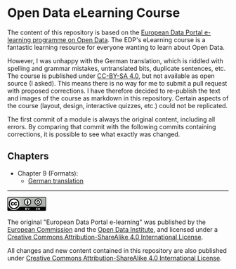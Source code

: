 # Open Data eLearning Course

The content of this repository is based on the [European Data Portal e-learning programme on Open Data](https://www.europeandataportal.eu/elearning/en/#/id/co-01). The EDP's eLearning course is a fantastic learning resource for everyone wanting to learn about Open Data.

However, I was unhappy with the German translation, which is riddled with spelling and grammar mistakes, untranslated bits, duplicate sentences, etc. The course is published under [CC-BY-SA 4.0](https://creativecommons.org/licenses/by-sa/4.0/), but not available as open source (I asked). This means there is no way for me to submit a pull request with proposed corrections. I have therefore decided to re-publish the text and images of the course as markdown in this repository. Certain aspects of the course (layout, design, interactive quizzes, etc.) could not be replicated.

The first commit of a module is always the original content, including all errors. By comparing that commit with the following commits containing corrections, it is possible to see what exactly was changed.

## Chapters

- Chapter 9 (Formats):
  - [German translation](course/german/09-formats/index.md)

<hr/>

[![Logo of the Creative Commons Attribution-ShareAlike License](images/cc-by-sa-88x31.png "CC-BY-SA Logo")](https://creativecommons.org/licenses/by-sa/4.0/)

The original "European Data Portal e-learning" was published by the [European Commission](https://ec.europa.eu/commission/index_en) and the [Open Data Institute](https://theodi.org/), and licensed under a [Creative Commons Attribution-ShareAlike 4.0 International License](https://creativecommons.org/licenses/by-sa/4.0/).

All changes and new content contained in this repository are also published under [Creative Commons Attribution-ShareAlike 4.0 International License](https://creativecommons.org/licenses/by-sa/4.0/).

